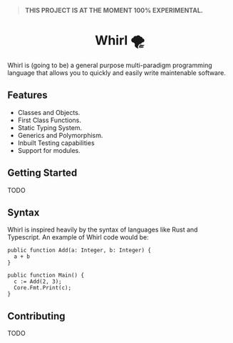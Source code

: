 > **THIS PROJECT IS AT THE MOMENT  100% EXPERIMENTAL.**

<h1 align=center>Whirl 🌪</h1>

Whirl is (going to be) a general purpose multi-paradigm programming language that allows you to quickly and easily write maintenable software.

## Features
- Classes and Objects.
- First Class Functions.
- Static Typing System.
- Generics and Polymorphism.
- Inbuilt Testing capabilities
- Support for modules.

## Getting Started

TODO

## Syntax
Whirl is inspired heavily by the syntax of languages like Rust and Typescript. An example of Whirl code would be:

```wrl
public function Add(a: Integer, b: Integer) {
  a + b
}

public function Main() {
  c := Add(2, 3);
  Core.Fmt.Print(c);
}
```

## Contributing

TODO
